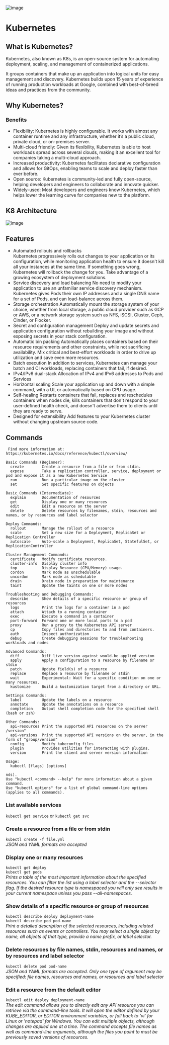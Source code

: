 ![image](https://user-images.githubusercontent.com/88156993/135986966-d371e89b-1a8c-4417-9114-8e7506248e22.png)

# Kubernetes
## What is Kubernetes?
Kubernetes, also known as K8s, is an open-source system for automating deployment, scaling, and management of containerized applications.

It groups containers that make up an application into logical units for easy management and discovery. Kubernetes builds upon 15 years of experience of running production workloads at Google, combined with best-of-breed ideas and practices from the community.

## Why Kubernetes?
### Benefits

- Flexibility: Kubernetes is highly configurable. It works with almost any container runtime and any infrastructure, whether it’s a public cloud, private cloud, or on-premises server. 
- Multi-cloud friendly: Given its flexibility, Kubernetes is able to host workloads spread across several clouds, making it an excellent tool for companies taking a multi-cloud approach.
- Increased productivity: Kubernetes facilitates declarative configuration and allows for GitOps, enabling teams to scale and deploy faster than ever before. 
- Open source: Kubernetes is community-led and fully open-source, helping developers and engineers to collaborate and innovate quicker. 
- Widely-used: Most developers and engineers know Kubernetes, which helps lower the learning curve for companies new to the platform. 

## K8 Architecture
![image](https://user-images.githubusercontent.com/88156993/135858803-7f4e107f-1584-4ad8-9bfc-1b120cb1ca15.png)
## Features

- Automated rollouts and rollbacks<br>
Kubernetes progressively rolls out changes to your application or its configuration, while monitoring application health to ensure it doesn't kill all your instances at the same time. If something goes wrong, Kubernetes will rollback the change for you. Take advantage of a growing ecosystem of deployment solutions.
- Service discovery and load balancing
No need to modify your application to use an unfamiliar service discovery mechanism. Kubernetes gives Pods their own IP addresses and a single DNS name for a set of Pods, and can load-balance across them.
- Storage orchestration
Automatically mount the storage system of your choice, whether from local storage, a public cloud provider such as GCP or AWS, or a network storage system such as NFS, iSCSI, Gluster, Ceph, Cinder, or Flocker.
- Secret and configuration management
Deploy and update secrets and application configuration without rebuilding your image and without exposing secrets in your stack configuration.
- Automatic bin packing
Automatically places containers based on their resource requirements and other constraints, while not sacrificing availability. Mix critical and best-effort workloads in order to drive up utilization and save even more resources.
- Batch execution
In addition to services, Kubernetes can manage your batch and CI workloads, replacing containers that fail, if desired.
- IPv4/IPv6 dual-stack
Allocation of IPv4 and IPv6 addresses to Pods and Services
- Horizontal scaling
Scale your application up and down with a simple command, with a UI, or automatically based on CPU usage.
- Self-healing
Restarts containers that fail, replaces and reschedules containers when nodes die, kills containers that don't respond to your user-defined health check, and doesn't advertise them to clients until they are ready to serve.
- Designed for extensibility
Add features to your Kubernetes cluster without changing upstream source code.

## Commands

```
 Find more information at: https://kubernetes.io/docs/reference/kubectl/overview/

Basic Commands (Beginner):
  create        Create a resource from a file or from stdin.
  expose        Take a replication controller, service, deployment or pod and expose it as a new Kubernetes Service
  run           Run a particular image on the cluster
  set           Set specific features on objects

Basic Commands (Intermediate):
  explain       Documentation of resources
  get           Display one or many resources
  edit          Edit a resource on the server
  delete        Delete resources by filenames, stdin, resources and names, or by resources and label selector      

Deploy Commands:
  rollout       Manage the rollout of a resource
  scale         Set a new size for a Deployment, ReplicaSet or Replication Controller
  autoscale     Auto-scale a Deployment, ReplicaSet, StatefulSet, or ReplicationController

Cluster Management Commands:
  certificate   Modify certificate resources.
  cluster-info  Display cluster info
  top           Display Resource (CPU/Memory) usage.
  cordon        Mark node as unschedulable
  uncordon      Mark node as schedulable
  drain         Drain node in preparation for maintenance
  taint         Update the taints on one or more nodes

Troubleshooting and Debugging Commands:
  describe      Show details of a specific resource or group of resources
  logs          Print the logs for a container in a pod
  attach        Attach to a running container
  exec          Execute a command in a container
  port-forward  Forward one or more local ports to a pod
  proxy         Run a proxy to the Kubernetes API server
  cp            Copy files and directories to and from containers.
  auth          Inspect authorization
  debug         Create debugging sessions for troubleshooting workloads and nodes

Advanced Commands:
  diff          Diff live version against would-be applied version
  apply         Apply a configuration to a resource by filename or stdin
  patch         Update field(s) of a resource
  replace       Replace a resource by filename or stdin
  wait          Experimental: Wait for a specific condition on one or many resources.
  kustomize     Build a kustomization target from a directory or URL.

Settings Commands:
  label         Update the labels on a resource
  annotate      Update the annotations on a resource
  completion    Output shell completion code for the specified shell (bash or zsh)   

Other Commands:
  api-resources Print the supported API resources on the server                      /version"
  api-versions  Print the supported API versions on the server, in the form of "group/version"
  config        Modify kubeconfig files
  plugin        Provides utilities for interacting with plugins.
  version       Print the client and server version information

Usage:
  kubectl [flags] [options]
                                                                                     nds).
Use "kubectl <command> --help" for more information about a given command.
Use "kubectl options" for a list of global command-line options (applies to all commands).
```
### List available services
`kubectl get service` or `kubectl get svc`
### Create a resource from a file or from stdin
`kubectl create -f file.yml`<br>
*JSON and YAML formats are accepted*
### Display one or many resources
`kubectl get deploy`<br>
`kubectl get pods`<br>
*Prints a table of the most important information about the specified resources. You can filter the list using a label selector and the --selector flag. If the desired resource type is namespaced you will only see results in your current namespace unless you pass --all-namespaces.*
### Show details of a specific resource or group of resources
`kubectl describe deploy deployment-name`<br>
`kubectl describe pod pod-name`<br>
*Print a detailed description of the selected resources, including related resources such as events or controllers. You may select a single object by name, all objects of that type, provide a name prefix, or label selector.*
### Delete resources by file names, stdin, resources and names, or by resources and label selector
`kubectl delete pod pod-name`<br>
*JSON and YAML formats are accepted. Only one type of argument may be specified: file names, resources and names, or resources and label selector*
### Edit a resource from the default editor
`kubectl edit deploy deployment-name`<br>
*The edit command allows you to directly edit any API resource you can retrieve via the command-line tools. It will open the editor defined by your KUBE_EDITOR, or EDITOR environment variables, or fall back to 'vi' for Linux or 'notepad' for Windows. You can edit multiple objects, although changes are applied one at a time. The command accepts file names as well as command-line arguments, although the files you point to must be previously saved versions of resources.*

